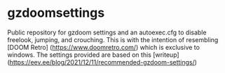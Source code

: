 # gzdoomsettings
Public repository for gzdoom settings and an autoexec.cfg to disable freelook, jumping, and crouching. This is with the intention of resembling [DOOM Retro] (https://www.doomretro.com/) which is exclusive to windows. The settings provided are based on this [writeup] (https://eev.ee/blog/2021/12/11/recommended-gzdoom-settings/)
